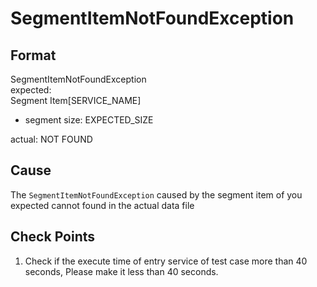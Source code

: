 # SegmentItemNotFoundException

## Format
SegmentItemNotFoundException<br/>
expected:<br/>
Segment Item[SERVICE_NAME]<br/>
 - segment size: EXPECTED_SIZE<br/>

actual: NOT FOUND

## Cause
The `SegmentItemNotFoundException` caused by the segment item of you expected cannot found in the actual data file

## Check Points
1. Check if the execute time of entry service of test case more than 40 seconds, Please make it less than 40 seconds.